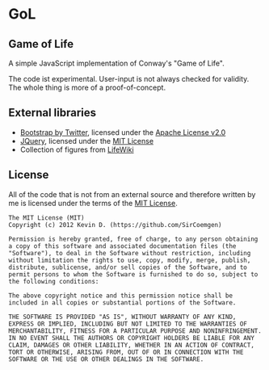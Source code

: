 # GoL
## Game of Life

A simple JavaScript implementation of Conway's "Game of Life".

The code ist experimental. User-input is not always checked for validity. The whole thing is more of a proof-of-concept.

## External libraries

 * [Bootstrap by Twitter](http://twitter.github.com/bootstrap/), licensed under the [Apache License v2.0](http://www.apache.org/licenses/LICENSE-2.0)
 * [JQuery](http://jquery.org), licensed under the [MIT License](https://github.com/jquery/jquery/blob/master/MIT-LICENSE.txt)
 * Collection of figures from [LifeWiki](http://www.conwaylife.com/wiki/Main_Page)

## License
All of the code that is not from an external source and therefore written by me is licensed under the terms of the [MIT License](http://opensource.org/licenses/mit-license.php). 

    The MIT License (MIT)
    Copyright (c) 2012 Kevin D. (https://github.com/SirCoemgen)

    Permission is hereby granted, free of charge, to any person obtaining a copy of this software and associated documentation files (the "Software"), to deal in the Software without restriction, including without limitation the rights to use, copy, modify, merge, publish, distribute, sublicense, and/or sell copies of the Software, and to permit persons to whom the Software is furnished to do so, subject to the following conditions:

    The above copyright notice and this permission notice shall be included in all copies or substantial portions of the Software.

    THE SOFTWARE IS PROVIDED "AS IS", WITHOUT WARRANTY OF ANY KIND, EXPRESS OR IMPLIED, INCLUDING BUT NOT LIMITED TO THE WARRANTIES OF MERCHANTABILITY, FITNESS FOR A PARTICULAR PURPOSE AND NONINFRINGEMENT. IN NO EVENT SHALL THE AUTHORS OR COPYRIGHT HOLDERS BE LIABLE FOR ANY CLAIM, DAMAGES OR OTHER LIABILITY, WHETHER IN AN ACTION OF CONTRACT, TORT OR OTHERWISE, ARISING FROM, OUT OF OR IN CONNECTION WITH THE SOFTWARE OR THE USE OR OTHER DEALINGS IN THE SOFTWARE.
    
